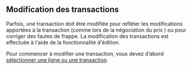 ## Modification des transactions

Parfois, une transaction doit être modifiée pour refléter les modifications apportées à la transaction \(comme lors de la négociation du prix \) ou pour corriger des fautes de frappe. La modification des transactions est effectuée à l'aide de la fonctionnalité d'édition.

Pour commencer à modifier une transaction, vous devez d’abord [sélectionner une ligne ou une transaction](/posting-journal.md).